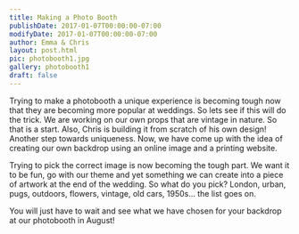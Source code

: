 ```yaml
---
title: Making a Photo Booth
publishDate: 2017-01-07T00:00:00-07:00
modifyDate: 2017-01-07T00:00:00-07:00
author: Emma & Chris
layout: post.html
pic: photobooth1.jpg
gallery: photobooth1
draft: false
---
```

Trying to make a photobooth a unique experience is becoming tough now that they
are becoming more popular at weddings. So lets see if this will do the trick.
We are working on our own props that are vintage in nature. So that is a start.
Also, Chris is building it from scratch of his own design!  Another step towards
uniqueness.  Now, we have come up with the idea of creating our own backdrop
using an online image and a printing website.

Trying to pick the correct image is now becoming the tough part. We want it to
be fun, go with our theme and yet something we can create into a piece of
artwork at the end of the wedding. So what do you pick? London, urban, pugs,
outdoors, flowers, vintage, old cars, 1950s... the list goes on.

You will just have to wait and see what we have chosen for your backdrop at
our photobooth in August!
